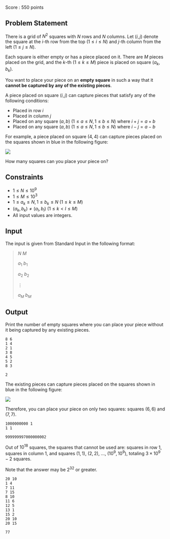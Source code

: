 Score : $550$ points

## Problem Statement

There is a grid of $N^2$ squares with $N$ rows and $N$ columns.
Let $(i,j)$ denote the square at the $i$-th row from the top $(1\leq i\leq N)$ and $j$-th column from the left $(1\leq j\leq N)$.

Each square is either empty or has a piece placed on it.
There are $M$ pieces placed on the grid, and the $k$-th $(1\leq k\leq M)$ piece is placed on square $(a_k,b_k)$.

You want to place your piece on an **empty square** in such a way that it **cannot be captured by any of the existing pieces**.

A piece placed on square $(i,j)$ can capture pieces that satisfy any of the following conditions:

- Placed in row $i$
- Placed in column $j$
- Placed on any square $(a,b)\ (1\leq a\leq N,1\leq b\leq N)$ where $i+j=a+b$
- Placed on any square $(a,b)\ (1\leq a\leq N,1\leq b\leq N)$ where $i-j=a-b$

For example, a piece placed on square $(4,4)$ can capture pieces placed on the squares shown in blue in the following figure:

![](https://img.atcoder.jp/abc377/b0741e9d4d5765a5eeaf1b7f03310f3c.png)

How many squares can you place your piece on?

## Constraints

- $1\leq N\leq10^9$
- $1\leq M\leq10^3$
- $1\leq a_k\leq N,1\leq b_k\leq N\ (1\leq k\leq M)$
- $(a_k,b_k)\neq(a_l,b_l)\ (1\leq k\lt l\leq M)$
- All input values are integers.

## Input

The input is given from Standard Input in the following format:

> $N$ $M$
> 
> $a_1$ $b_1$
> 
> $a_2$ $b_2$
> 
> $\vdots$
> 
> $a_M$ $b_M$

## Output

Print the number of empty squares where you can place your piece without it being captured by any existing pieces.

```input1
8 6
1 4
2 1
3 8
4 5
5 2
8 3
```

```output1
2
```

The existing pieces can capture pieces placed on the squares shown in blue in the following figure:

![](https://img.atcoder.jp/abc377/49766c3613371e99673e5722bd64ad58.png)

Therefore, you can place your piece on only two squares: squares $(6,6)$ and $(7,7)$.

```input2
1000000000 1
1 1
```

```output2
999999997000000002
```

Out of $10^{18}$ squares, the squares that cannot be used are: squares in row $1$, squares in column $1$, and squares $(1,1)$, $(2,2)$, $\ldots$, $(10^9,10^9)$, totaling $3\times10^9-2$ squares.

Note that the answer may be $2^{32}$ or greater.

```input3
20 10
1 4
7 11
7 15
8 10
11 6
12 5
13 1
15 2
20 10
20 15
```

```output3
77
```